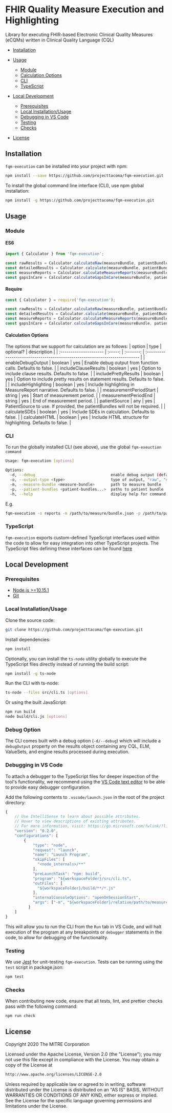 # FHIR Quality Measure Execution and Highlighting

Library for executing FHIR-based Electronic Clinical Quality Measures (eCQMs) written in Clinical Quality Language (CQL)

*   [Installation](#installation)

*   [Usage](#usage)
    *   [Module](#module)
    *   [Calculation Options](#calculation-options)
    *   [CLI](#cli)
    *   [TypeScript](#typescript)

*   [Local Development](#local-development)
    *   [Prerequisites](#prerequisites)
    *   [Local Installation/Usage](#local-installation%2Fusage)
    *   [Debugging in VS Code](#debugging-in-vs-code)
    *   [Testing](#testing)
    *   [Checks](#checks)

*   [License](#license)

## Installation

`fqm-execution` can be installed into your project with npm:

``` bash
npm install --save https://github.com/projecttacoma/fqm-execution.git
```

To install the global command line interface (CLI), use npm global installation:

``` bash
npm install -g https://github.com/projecttacoma/fqm-execution.git
```

## Usage

### Module

#### ES6
``` JavaScript
import { Calculator } from 'fqm-execution';

const rawResults = Calculator.calculateRaw(measureBundle, patientBundles, options); // Get raw results from CQL engine for each patient
const detailedResults = Calculator.calculate(measureBundle, patientBundles, options); // Get detailed population results for each patient
const measureReports = Calculator.calculateMeasureReports(measureBundle, patientBundles, options); // Get individual FHIR MeasureReports for each patient
const gapsInCare = Calculator.calculateGapsInCare(measureBundle, patientBundles, options); // Get gaps in care for each patient, if present
```

#### Require
``` JavaScript
const { Calculator } = require('fqm-execution');

const rawResults = Calculator.calculateRaw(measureBundle, patientBundles, options); // Get raw results from CQL engine for each patient
const detailedResults = Calculator.calculate(measureBundle, patientBundles, options); // Get detailed population results for each patient
const measureReports = Calculator.calculateMeasureReports(measureBundle, patientBundles, options); // Get individual FHIR MeasureReports for each patient
const gapsInCare = Calculator.calculateGapsInCare(measureBundle, patientBundles, options); // Get gaps in care for each patient, if present
```

#### Calculation Options

The options that we support for calculation are as follows:
| option                 |  type   | optional? | description                                                                 |
| :--------------------- | :-----: | :-------: | :-------------------------------------------------------------------------- |
| enableDebugOutput      | boolean |    yes    |                 Enable debug output from function calls. Defaults to false. |
| includeClauseResults   | boolean |    yes    |                        Option to include clause results. Defaults to false. |
| includePrettyResults   | boolean |    yes    |   Option to include pretty results on statement results. Defaults to false. |
| includeHighlighting    | boolean |    yes    |         Include highlighting in MeasureReport narrative. Defaults to false. |
| measurementPeriodStart | string  |    yes    |                                                Start of measurement period. |
| measurementPeriodEnd   | string  |    yes    |                                                  End of measurement period. |
| patientSource          |   any   |    yes    | PatientSource to use. If provided, the patientBundles will not be required. |
| calculateSDEs          | boolean |    yes    |                             Include SDEs in calculation. Defaults to false. |
| calculateHTML          | boolean |    yes    |                 Include HTML structure for highlighting. Defaults to false. |

### CLI

To run the globally installed CLI (see above), use the global `fqm-exeuction command`

``` bash
Usage: fqm-execution [options]

Options:
  -d, --debug                                 enable debug output (default: false)
  -o, --output-type <type>                    type of output, "raw", "detailed", "reports", "gaps" (default: "detailed")
  -m, --measure-bundle <measure-bundle>       path to measure bundle
  -p, --patient-bundles <patient-bundles...>  paths to patient bundle
  -h, --help                                  display help for command
```

E.g.

``` bash
fqm-execution -o reports -m /path/to/measure/bundle.json -p /path/to/patient1/bundle.json > reports.json
```

### TypeScript

`fqm-execution` exports custom-defined TypeScript interfaces used within the code to allow for easy integration into other TypeScript projects. The TypeScript files defining these interfaces can be found [here](https://github.com/projecttacoma/fqm-execution/tree/master/src/types)

## Local Development

### Prerequisites

*   [Node.js >=10.15.1](https://nodejs.org/en/)
*   [Git](https://git-scm.com/)

### Local Installation/Usage

Clone the source code:

``` bash
git clone https://github.com/projecttacoma/fqm-execution.git
```

Install dependencies:

``` bash
npm install
```

Optionally, you can install the `ts-node` utility globally to execute the TypeScript files directly instead of running the build script:

``` bash
npm install -g ts-node
```

Run the CLI with ts-node:

``` bash
ts-node --files src/cli.ts [options]
```

Or using the built JavaScript:

``` bash
npm run build
node build/cli.js [options]
```

### Debug Option

The CLI comes built with a debug option (`-d/--debug`) which will include a `debugOutput` property on the results object containing any CQL, ELM, ValueSets, and engine results processed during execution.

### Debugging in VS Code

To attach a debugger to the TypeScript files for deeper inspection of the tool's functionality, we recommend using the [VS Code text editor](https://code.visualstudio.com/) to be able to provide easy debugger configuration.

Add the following contents to `.vscode/launch.json` in the root of the project directory:

``` JavaScript
{
    // Use IntelliSense to learn about possible attributes.
    // Hover to view descriptions of existing attributes.
    // For more information, visit: https://go.microsoft.com/fwlink/?linkid=830387
    "version": "0.2.0",
    "configurations": [
        {
            "type": "node",
            "request": "launch",
            "name": "Launch Program",
            "skipFiles": [
              "<node_internals>/**"
            ],
            "preLaunchTask": "npm: build",
            "program": "${workspaceFolder}/src/cli.ts",
            "outFiles": [
              "${workspaceFolder}/build/**/*.js"
            ],
            "internalConsoleOptions": "openOnSessionStart",
            "args": ["-m", "${workspaceFolder}/relative/path/to/measure/bundle.json", "-p", "${workspaceFolder}/relative/path/to/patient/bundle.json", "-o", "<reports | detailed | raw | gaps>"]
          }
    ]
}

```

This will allow you to run the CLI from the `Run` tab in VS Code, and will halt execution of the program at any breakpoints or `debugger` statements in the code, to allow for debugging of the functionality.

### Testing

We use [Jest](https://jestjs.io/en/) for unit-testing `fqm-execution`. Tests can be running using the `test` script in package.json:

``` bash
npm test
```

### Checks

When contributing new code, ensure that all tests, lint, and prettier checks pass with the following command:

``` bash
npm run check
```

## License

Copyright 2020 The MITRE Corporation

Licensed under the Apache License, Version 2.0 (the "License"); you may not use this file except in compliance with the License. You may obtain a copy of the License at

``` bash
http://www.apache.org/licenses/LICENSE-2.0
```

Unless required by applicable law or agreed to in writing, software distributed under the License is distributed on an "AS IS" BASIS, WITHOUT WARRANTIES OR CONDITIONS OF ANY KIND, either express or implied. See the License for the specific language governing permissions and limitations under the License.
